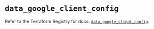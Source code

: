 # `data_google_client_config`

Refer to the Terraform Registry for docs: [`data_google_client_config`](https://registry.terraform.io/providers/hashicorp/google/5.37.0/docs/data-sources/client_config).
